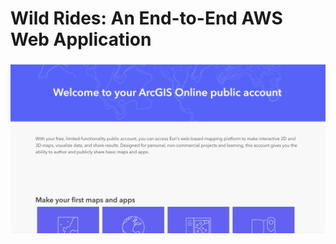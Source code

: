 # Wild Rides: An End-to-End AWS Web Application
![Step 1: ](https://github.com/Kishor-Bibin/uni_ride_AWS_web_application/blob/05e955a8187248c7b52b8c215b6da33486b33d18/Screenshots/Arcgis.png)
